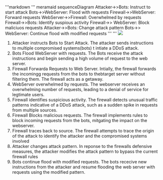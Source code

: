 '''markdown
''' meramaid 
sequenceDiagram
  Attacker->>Bots: Instruct to start attack
  Bots->>WebServer: Flood with requests
  Firewall->>WebServer: Forward requests
  WebServer->>Firewall: Overwhelmed by requests
  Firewall->>Bots: Identify suspious activity
  Firewall->> WebServer: Block maliciuos requests
  Attacker->>Bots: Change attack pattern
  Bots->> WebServer: Continue flood with modified requests
  '''
  '''
[![](https://mermaid.ink/img/pako:eNp1ksFuAiEQhl9lwtm-AAeTamPSQ9NDD73sZYRZl8gydhjcbIzvXtaqVZuegOHjZ_h_DsaxJ2NNpq9CydFLwI1g3ySAZ1V0W5Kn-XzBmi28pqxSnIIyZEVRwBMywRNRwU9af5DsSSysIrOHIWgHMolnzRO4CkIDxvgAswwo_o68blf0csrCey0MHcWePKzH_6TPDXtKGtoRcsm7wCUDOg37oOMDDjetLCK7LfQYgwuF890NfyxZdpg2dPYBdnUkSTd-3AovuTaTCkH760zPPrSB7h9uZqYn6TH4GsxhqjRGO-qpMbZOPbVYojamSceKYlH-GJMztoZDMyNcNp2xLcZcV2XnUS-pXqvkg7K8_UR_-gHHby09uZY?type=png)](https://mermaid.live/edit#pako:eNp1ksFuAiEQhl9lwtm-AAeTamPSQ9NDD73sZYRZl8gydhjcbIzvXtaqVZuegOHjZ_h_DsaxJ2NNpq9CydFLwI1g3ySAZ1V0W5Kn-XzBmi28pqxSnIIyZEVRwBMywRNRwU9af5DsSSysIrOHIWgHMolnzRO4CkIDxvgAswwo_o68blf0csrCey0MHcWePKzH_6TPDXtKGtoRcsm7wCUDOg37oOMDDjetLCK7LfQYgwuF890NfyxZdpg2dPYBdnUkSTd-3AovuTaTCkH760zPPrSB7h9uZqYn6TH4GsxhqjRGO-qpMbZOPbVYojamSceKYlH-GJMztoZDMyNcNp2xLcZcV2XnUS-pXqvkg7K8_UR_-gHHby09uZY)

1. Attacker instructs Bots to Start Attack. The attacker sends instructions to multiple compromised systems(bots) t intiate a DDoS attack.
2. Bots Flood WebServer with requests. The Bots receive the attack instructions and begin sending a high volume of request to the web server.
3. Firewall Forwarda Requests to Web Server. Intially, the firewall forwards the incomingg requests from the bots to thebtarget server without filtering them. The firewall acts as a getaway.
4. WebServer overwhelmed by requests. The webserver receives an overwhelming number of requests, leading to a denial of service for legtimate users.
5. Firewall identifies suspicious activity. The firewall detects unusual traffic patterns indicative of a DDoS attack, such as a sudden spike in requests from multiple sources.
6. Firewall Blocks malicious requests. The firewall implements rules to block incoming requests from the bots, mitgating the impact on the webserver.
7. Firewall traces back to source. The firewall attempts to trace the origin of the attack to identify the attacker and the compromised systems involved
8. Attacker changes attack pattern. In reponse to the firewalls defensive measures, the attacker modifies the attack pattern to bypass the current firewall rules
9. Bots continue flood with modified requests. The bots rececive new instructions from the attacker and resume flooding the web server with requests using the modified pattern.
